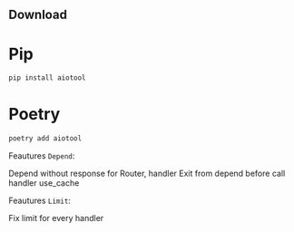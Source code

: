 ## Download

# Pip

```cmd
pip install aiotool
```

# Poetry

```cmd
poetry add aiotool
```


Feautures `Depend`:

Depend without response for Router, handler
Exit from depend before call handler
use_cache


Feautures `Limit`:

Fix limit for every handler